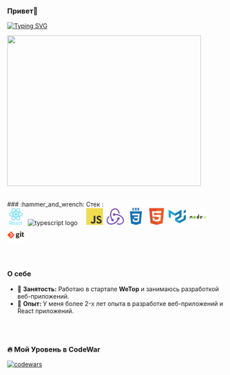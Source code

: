 ### Привет🤙
[![Typing SVG](https://readme-typing-svg.herokuapp.com?color=%2336BCF7&lines=Я+Ислам+и+Я+Frontend+разрабочик🙃)](https://git.io/typing-svg)
<br>

  <img src="https://github.com/ISSHEB/issheb/assets/130592876/61a764b9-4f3b-435f-af18-f03aa852c4ad" title="" alt="" width="450" height="350"/>&nbsp;

<br>
### :hammer_and_wrench: Стек :
<div>
  <img src="https://github.com/devicons/devicon/blob/master/icons/react/react-original-wordmark.svg" title="React" alt="React" width="40" height="40"/>&nbsp;
  <img src="https://cdn.jsdelivr.net/gh/devicons/devicon/icons/typescript/typescript-original.svg" height="40" alt="typescript logo"  />
  <img width="12" />
  <img src="https://github.com/devicons/devicon/blob/master/icons/javascript/javascript-original.svg" title="JavaScript" alt="JavaScript" width="40" height="40"/>&nbsp;
  <img src="https://github.com/devicons/devicon/blob/master/icons/redux/redux-original.svg" title="Redux" alt="Redux " width="40" height="40"/>&nbsp;
  <img src="https://github.com/devicons/devicon/blob/master/icons/css3/css3-plain-wordmark.svg"  title="CSS3" alt="CSS" width="40" height="40"/>&nbsp;
  <img src="https://github.com/devicons/devicon/blob/master/icons/html5/html5-original.svg" title="HTML5" alt="HTML" width="40" height="40"/>&nbsp;
  <img src="https://github.com/devicons/devicon/blob/master/icons/materialui/materialui-original.svg" title="Material UI" alt="Material UI" width="40" height="40"/>&nbsp;
  <img src="https://github.com/devicons/devicon/blob/master/icons/nodejs/nodejs-original-wordmark.svg" title="NodeJS" alt="NodeJS" width="40" height="40"/>&nbsp;
  <img src="https://github.com/devicons/devicon/blob/master/icons/git/git-original-wordmark.svg" title="Git" alt="Git" width="40" height="40"/>&nbsp;
</div>
<br>
<br>

 ### О себе
- 💼 **Занятость:** Работаю в стартапе **WeTop** и занимаюсь разработкой веб-приложений.<br>
- 🌱 **Опыт:** У меня более 2-x лет опыта в разработке веб-приложений и React приложений.
<br>
<br>
 
### :fire: Мой Уровень в CodeWar
[![codewars](https://www.codewars.com/users/Islam123/badges/large)](https://www.codewars.com/users/Islam123) 

